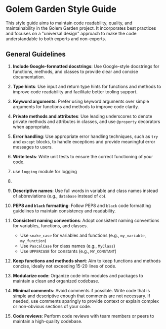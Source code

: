 # Golem Garden Style Guide

This style guide aims to maintain code readability, quality, and maintainability in the Golem Garden project. It
incorporates best practices and focuses on a "universal design" approach to make the code understandable to both experts
and non-experts.

## General Guidelines

1. **Include Google-formatted docstrings**: Use Google-style docstrings for functions, methods, and classes to provide
   clear and concise documentation.

2. **Type hints**: Use input and return type hints for functions and methods to improve code readability and facilitate
   better tooling support.

3. **Keyword arguments**: Prefer using keyword arguments over simple arguments for functions and methods to improve code
   clarity.

4. **Private methods and attributes**: Use leading underscores to denote private methods and attributes in classes, and
   use `@property` decorators when appropriate.
5. **Error handling**: Use appropriate error handling techniques, such as `try` and `except` blocks, to handle
    exceptions and provide meaningful error messages to users.
6. **Write tests**: Write unit tests to ensure the correct functioning of your code.

7. use `logging` module for logging
8. 
5. **Descriptive names**: Use full words in variable and class names instead of abbreviations (e.g., `database` instead
   of `db`).

6. **PEP8 and `black` formatting**: Follow PEP8 and `black` code formatting guidelines to maintain consistency and
   readability.

7. **Consistent naming conventions**: Adopt consistent naming conventions for variables, functions, and classes.
    - Use `snake_case` for variables and functions (e.g., `my_variable`, `my_function`)
    - Use `PascalCase` for class names (e.g., `MyClass`)
    - Use `UPPERCASE` for constants (e.g., `MY_CONSTANT`)

8. **Keep functions and methods short**: Aim to keep functions and methods concise, ideally not exceeding 15-20 lines of
   code.

9. **Modularize code**: Organize code into modules and packages to maintain a clean and organized codebase.

10. **Minimal comments**: Avoid comments if possible. Write code that is simple and descriptive enough that comments are
    not necessary. If needed, use comments sparingly to provide context or explain complex or non-obvious sections of
    your code.


13. **Code reviews**: Perform code reviews with team members or peers to maintain a high-quality codebase.

